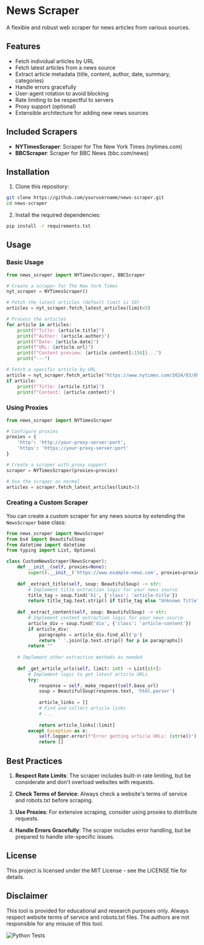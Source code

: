 # News Scraper

A flexible and robust web scraper for news articles from various sources.

## Features

- Fetch individual articles by URL
- Fetch latest articles from a news source
- Extract article metadata (title, content, author, date, summary, categories)
- Handle errors gracefully
- User-agent rotation to avoid blocking
- Rate limiting to be respectful to servers
- Proxy support (optional)
- Extensible architecture for adding new news sources

## Included Scrapers

- **NYTimesScraper**: Scraper for The New York Times (nytimes.com)
- **BBCScraper**: Scraper for BBC News (bbc.com/news)

## Installation

1. Clone this repository:
```bash
git clone https://github.com/yourusername/news-scraper.git
cd news-scraper
```

2. Install the required dependencies:
```bash
pip install -r requirements.txt
```

## Usage

### Basic Usage

```python
from news_scraper import NYTimesScraper, BBCScraper

# Create a scraper for The New York Times
nyt_scraper = NYTimesScraper()

# Fetch the latest articles (default limit is 10)
articles = nyt_scraper.fetch_latest_articles(limit=5)

# Process the articles
for article in articles:
    print(f"Title: {article.title}")
    print(f"Author: {article.author}")
    print(f"Date: {article.date}")
    print(f"URL: {article.url}")
    print(f"Content preview: {article.content[:150]}...")
    print("---")

# Fetch a specific article by URL
article = nyt_scraper.fetch_article("https://www.nytimes.com/2024/03/09/world/europe/example-article.html")
if article:
    print(f"Title: {article.title}")
    print(f"Content: {article.content}")
```

### Using Proxies

```python
from news_scraper import NYTimesScraper

# Configure proxies
proxies = {
    'http': 'http://your-proxy-server:port',
    'https': 'https://your-proxy-server:port'
}

# Create a scraper with proxy support
scraper = NYTimesScraper(proxies=proxies)

# Use the scraper as normal
articles = scraper.fetch_latest_articles(limit=3)
```

### Creating a Custom Scraper

You can create a custom scraper for any news source by extending the `NewsScraper` base class:

```python
from news_scraper import NewsScraper
from bs4 import BeautifulSoup
from datetime import datetime
from typing import List, Optional

class CustomNewsScraper(NewsScraper):
    def __init__(self, proxies=None):
        super().__init__('https://www.example-news.com', proxies=proxies)
    
    def _extract_title(self, soup: BeautifulSoup) -> str:
        # Implement title extraction logic for your news source
        title_tag = soup.find('h1', {'class': 'article-title'})
        return title_tag.text.strip() if title_tag else "Unknown Title"
    
    def _extract_content(self, soup: BeautifulSoup) -> str:
        # Implement content extraction logic for your news source
        article_div = soup.find('div', {'class': 'article-content'})
        if article_div:
            paragraphs = article_div.find_all('p')
            return ' '.join([p.text.strip() for p in paragraphs])
        return ""
    
    # Implement other extraction methods as needed
    
    def _get_article_urls(self, limit: int) -> List[str]:
        # Implement logic to get latest article URLs
        try:
            response = self._make_request(self.base_url)
            soup = BeautifulSoup(response.text, 'html.parser')
            
            article_links = []
            # Find and collect article links
            # ...
            
            return article_links[:limit]
        except Exception as e:
            self.logger.error(f"Error getting article URLs: {str(e)}")
            return []
```

## Best Practices

1. **Respect Rate Limits**: The scraper includes built-in rate limiting, but be considerate and don't overload websites with requests.

2. **Check Terms of Service**: Always check a website's terms of service and robots.txt before scraping.

3. **Use Proxies**: For extensive scraping, consider using proxies to distribute requests.

4. **Handle Errors Gracefully**: The scraper includes error handling, but be prepared to handle site-specific issues.

## License

This project is licensed under the MIT License - see the LICENSE file for details.

## Disclaimer

This tool is provided for educational and research purposes only. Always respect website terms of service and robots.txt files. The authors are not responsible for any misuse of this tool.

![Python Tests](https://github.com/RBV801/news-scraper/actions/workflows/python-test.yml/badge.svg) 